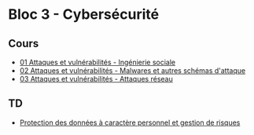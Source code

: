 # Bloc 3 - Cybersécurité

## Cours

- [01 Attaques et vulnérabilités - Ingénierie sociale](pdf/cs1_01_ingenierie_sociale.pdf)
- [02 Attaques et vulnérabilités - Malwares et autres schémas d'attaque](pdf/cs1_02_malwares_et_autres.pdf)
- [03 Attaques et vulnérabilités - Attaques réseau](pdf/cs1_03_attaques_reseau.pdf)

## TD

- [Protection des données à caractère personnel et gestion de risques](cs1_dcp_risques.md)
